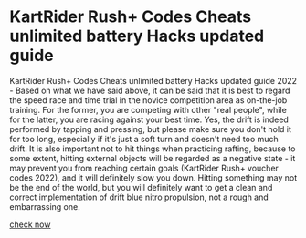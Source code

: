 # KartRider Rush+ Codes Cheats unlimited battery Hacks updated guide

KartRider Rush+ Codes Cheats unlimited battery Hacks updated guide 2022 - Based on what we have said above, it can be said that it is best to regard the speed race and time trial in the novice competition area as on-the-job training. For the former, you are competing with other "real people", while for the latter, you are racing against your best time. Yes, the drift is indeed performed by tapping and pressing, but please make sure you don't hold it for too long, especially if it's just a soft turn and doesn't need too much drift. It is also important not to hit things when practicing rafting, because to some extent, hitting external objects will be regarded as a negative state - it may prevent you from reaching certain goals (KartRider Rush+ voucher codes 2022), and it will definitely slow you down. Hitting something may not be the end of the world, but you will definitely want to get a clean and correct implementation of drift blue nitro propulsion, not a rough and embarrassing one.

<a href="https://lahasoft.com/kartrider-rush-plus/">check now</a>
